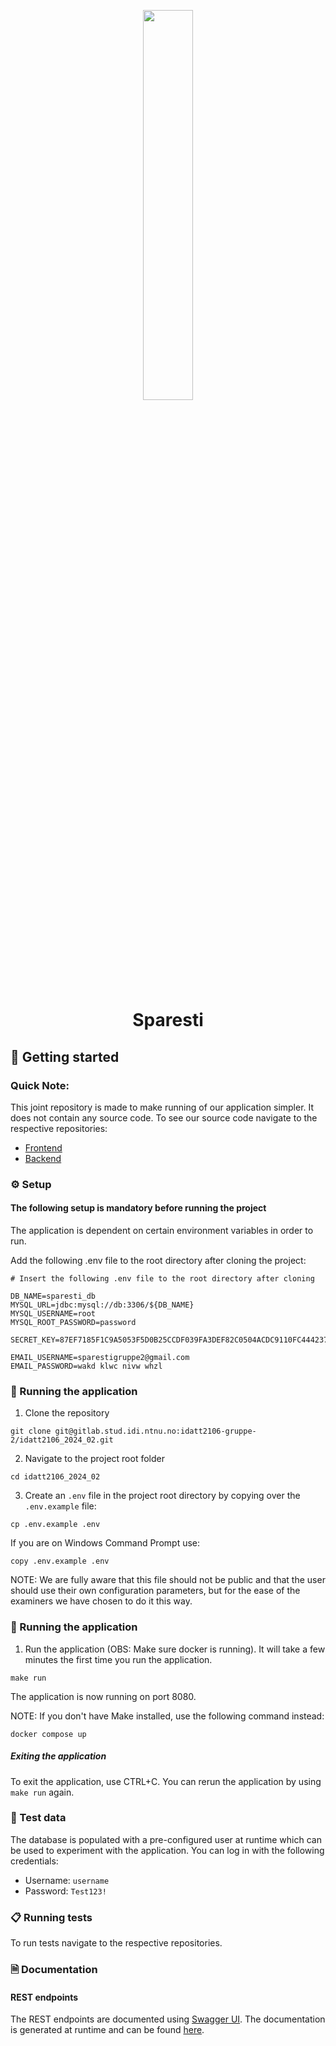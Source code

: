 <p align="center">
    <a href="https://gitlab.stud.idi.ntnu.no/idatt2106-gruppe-2/idatt2106_2024_02" target="_blank">
        <img width="40%" src="https://cdn.discordapp.com/attachments/1229758495767658566/1235997795555475529/image.png?ex=66366826&is=663516a6&hm=45dc1766b8463011e2a354bbfe837cd8da5f9f8150cc68fde30f66cc5230c252&">
    </a>
    </p>
<h1 align="center">
                Sparesti 
</h1>

## 🚀 Getting started

### Quick Note:
This joint repository is made to make running of our application simpler.
It does not contain any source code. 
To see our source code navigate to the respective repositories:

- [Frontend](https://gitlab.stud.idi.ntnu.no/idatt2106-gruppe-2/idatt2106_2024_02_frontend)
- [Backend](https://gitlab.stud.idi.ntnu.no/idatt2106-gruppe-2/idatt2106_2024_02_backend)

### ⚙ Setup
#### The following setup is mandatory before running the project
The application is dependent on certain environment variables in order to run.

Add the following .env file to the root directory after cloning the project:
```
# Insert the following .env file to the root directory after cloning

DB_NAME=sparesti_db
MYSQL_URL=jdbc:mysql://db:3306/${DB_NAME}
MYSQL_USERNAME=root
MYSQL_ROOT_PASSWORD=password

SECRET_KEY=87EF7185F1C9A5053F5D0B25CCDF039FA3DEF82C0504ACDC9110FC444237BC57

EMAIL_USERNAME=sparestigruppe2@gmail.com
EMAIL_PASSWORD=wakd klwc nivw whzl
```

### 🚗 Running the application

1. Clone the repository
```
git clone git@gitlab.stud.idi.ntnu.no:idatt2106-gruppe-2/idatt2106_2024_02.git
```
2. Navigate to the project root folder
```
cd idatt2106_2024_02
```
3. Create an ```.env``` file in the project root directory by copying over the ```.env.example``` file:
```
cp .env.example .env
```
If you are on Windows Command Prompt use:
```
copy .env.example .env
```

NOTE: We are fully aware that this file should not be public and that the user should
use their own configuration parameters, but
for the ease of the examiners we have chosen to do it this way.


### 🚗 Running the application

1. Run the application (OBS: Make sure docker is running). It will take a few minutes the first time you run the application.
```
make run
```
The application is now running on port 8080.

NOTE: If you don't have Make installed, use the following command instead:
```
docker compose up
```

##### Exiting the application

To exit the application, use CTRL+C. You can rerun the application by using
```make run``` again.

### 🧪 Test data
The database is populated with a pre-configured user at runtime which
can be used to experiment with the application. You can log in with the following credentials:
- Username: ```username```
- Password: ```Test123!```

### 📋 Running tests
To run tests navigate to the respective repositories.
### 🗎 Documentation
#### REST endpoints
The REST endpoints are documented using [Swagger UI](https://swagger.io/tools/swagger-ui/). The documentation is generated at runtime and can be found [here](http://localhost:8080/swagger-ui/index.html).
